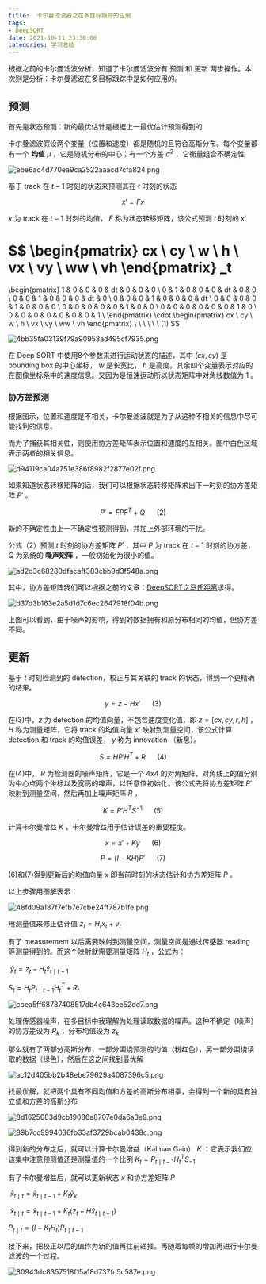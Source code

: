 ```yaml
---
title:  卡尔曼滤波器之在多目标跟踪的应用
tags: 
- DeepSORT
date: 2021-10-11 23:30:00
categories: 学习总结
---
```


根据之前的卡尔曼滤波分析，知道了卡尔曼滤波分有 预测 和 更新 两步操作。本次则是分析：卡尔曼滤波在多目标跟踪中是如何应用的。

## 预测

首先是状态预测：新的最优估计是根据上一最优估计预测得到的

卡尔曼滤波假设两个变量（位置和速度）都是随机的且符合高斯分布。每个变量都有一个 **均值** $\mu$ ，它是随机分布的中心；有一个方差 $\sigma^2$ ，它衡量组合不确定性

![ebe6ac4d770ea9ca2522aaacd7cfa824.png](https://runcoderhang.github.io/thumbnails/6da4374434914a37b8391bd1330ece4a.png)


基于 track 在 $t-1$ 时刻的状态来预测其在 $t$ 时刻的状态

$$
x' = Fx
$$

$x$ 为 track 在 $t-1$ 时刻的均值， $F$ 称为状态转移矩阵，该公式预测 $t$ 时刻的 $x'$

$$
\begin{pmatrix}
  cx \\ cy \\ w \\ h \\ vx \\ vy \\ ww \\ vh
\end{pmatrix}
_t
=
\begin{pmatrix}
  1 & 0 & 0 & 0 & dt & 0 & 0 & 0 \\ 
  0 & 1 & 0 & 0 & 0 & dt & 0 & 0 \\
  0 & 0 & 1 & 0 & 0 & 0 & dt & 0 \\
  0 & 0 & 0 & 1 & 0 & 0 & 0 & dt \\
  0 & 0 & 0 & 0 & 1 & 0 & 0 & 0 \\
  0 & 0 & 0 & 0 & 0 & 1 & 0 & 0 \\
  0 & 0 & 0 & 0 & 0 & 0 & 1 & 0 \\
  0 & 0 & 0 & 0 & 0 & 0 & 0 & 1 \\
\end{pmatrix}
\cdot 
\begin{pmatrix}
  cx \\ cy \\ w \\ h \\ vx \\ vy \\ ww \\ vh
\end{pmatrix}
 \ \ \ \ \ \ (1)
$$

![4bb35fa03139f79a90958ad495cf7935.png](https://runcoderhang.github.io/thumbnails/7768efb5c23b48c68d5ce77af5fecfc4.png)

在 Deep SORT 中使用8个参数来进行运动状态的描述，其中 $(cx, cy)$ 是 bounding box 的中心坐标， $w$ 是长宽比， $h$ 是高度。其余四个变量表示对应的在图像坐标系中的速度信息。又因为是恒速运动所以状态矩阵中对角线数值为 1 。


### 协方差预测

根据图示，位置和速度是不相关，卡尔曼滤波就是为了从这种不相关的信息中尽可能找到的信息。

而为了捕获其相关性，则使用协方差矩阵表示位置和速度的互相关。图中白色区域表示两者的相关信息。

![d94119ca04a751e386f8982f2877e02f.png](https://runcoderhang.github.io/thumbnails/765c090067c4407bb7671c06cab1081d.png)

如果知道状态转移矩阵的话，我们可以根据状态转移矩阵求出下一时刻的协方差矩阵 $P'$ 。

$$
P' = FPF^T + Q
 \ \ \ \ \ \ (2)
$$

新的不确定性由上一不确定性预测得到，并加上外部环境的干扰。

公式（2）预测 $t$ 时刻的协方差矩阵 $P'$ ，其中 $P$ 为 track 在 $t-1$ 时刻的协方差， $Q$ 为系统的 **噪声矩阵** ，一般初始化为很小的值。

![ad2d3c68280dfacaff383cbb9d3f548a.png](https://runcoderhang.github.io/thumbnails/f1ec514bcef942c7ad6b194faf521f89.png)

其中，协方差矩阵我们可以根据之前的文章：[DeepSORT之马氏距离](https://runcoderhang.github.io/%E5%AD%A6%E4%B9%A0%E6%80%BB%E7%BB%93/2021/09/05/deepsort-mahalanobis-distance/#)求得。

![d37d3b163e2a5d1d7c6ec2647918f04b.png](https://runcoderhang.github.io/thumbnails/87cc10d02e9e4a9a95a655f37c8c8376.png)

上图可以看到，由于噪声的影响，得到的数据拥有和原分布相同的均值，但协方差不同。

## 更新

基于 $t$ 时刻检测到的 detection，校正与其关联的 track 的状态，得到一个更精确的结果。

$$
y = z - Hx' \ \ \ \ \ \ (3)
$$

在(3)中，$z$ 为 detection 的均值向量，不包含速度变化值，即 $z = [cx, cy, r, h]$ ， $H$ 称为测量矩阵，它将 track 的均值向量 $x'$ 映射到测量空间，该公式计算 detection 和 track 的均值误差， $y$ 称为 innovation （新息）。

$$
S = HP'H^T + R  \ \ \ \ \ \ (4)
$$

在(4)中， $R$ 为检测器的噪声矩阵，它是一个 4x4 的对角矩阵，对角线上的值分别为中心点两个坐标以及宽高的噪声，以任意值初始化。该公式先将协方差矩阵 $P'$ 映射到测量空间，然后再加上噪声矩阵 $R$ 。

$$
K = P'H^TS^{-1} \ \ \ \ \ \ (5)
$$

计算卡尔曼增益 $K$ ，卡尔曼增益用于估计误差的重要程度。

$$
x = x' + Ky \ \ \ \ \ \ (6)
$$

$$
P = (I - KH)P' \ \ \ \ \ \ (7)
$$

(6)和(7)得到更新后的均值向量 $x$ 即当前时刻的状态估计和协方差矩阵 $P$ 。

以上步骤用图解表示：

![48fd09a187f7efb7e7cbe24ff787b1fe.png](https://runcoderhang.github.io/thumbnails/894099c891334465b740e62da8d52370.png)

用测量值来修正估计值 $z_t = H_tx_t + v_t$

有了 measurement 以后需要映射到测量空间，测量空间是通过传感器 reading 等测量得到的。而这个映射就需要测量矩阵 $H_t$ ，公式为： 

$\ \tilde{y}_t = z_t - H_t \hat{x}_{t \mid t-1}$

$S_t = H_tP_{t \mid t-1}H_t^T + R_t$


![cbea5ff68787408517db4c643ee52dd7.png](https://runcoderhang.github.io/thumbnails/28acc7a992bf442f8c8546244db98233.png)

处理传感器噪声，在多目标中我理解为处理读取数据的噪声。这种不确定（噪声）的协方差设为 $R_k$ ，分布均值设为 $z_k$ 

那么就有了两部分高斯分布，一部分围绕预测的均值（粉红色），另一部分围绕读取的数据（绿色），然后在这之间找到最优解


![ac12d405bb2b48ebe79629a4087396c5.png](https://runcoderhang.github.io/thumbnails/0ff1707b80f94e0b9ef991f3d227c48f.png)


找最优解，就把两个具有不同均值和方差的高斯分布相乘，会得到一个新的具有独立值和方差的高斯分布


![8d1625083d9cb19086a8707e0da6a3e9.png](https://runcoderhang.github.io/thumbnails/75c01f9b938c4592a75be217ec50d48c.png)

![89b7cc9994036fb33af3729bcab0438c.png](https://runcoderhang.github.io/thumbnails/bd611788f0b744a1aa43d1984b49ea3a.png)


得到新的分布之后，就可以计算卡尔曼增益（Kalman Gain） $K$ ：它表示我们应该集中注意预测值还是测量值的一个比例 $K_t = P_{t \mid t-1}H_t^TS_{-1}$

有了卡尔曼增益后，就可以更新状态 $x$ 和协方差矩阵 $P$

$\ \hat{x}_{t \mid t} = \hat{x}_{t \mid t-1} + K_t \tilde{y}_k$

$\ \hat{x}_{t \mid t} = \hat{x}_{t \mid t-1} + K_t(z_t - H \hat{x}_{t \mid t-1})$

$P_{t \mid t} = (I - K_tH_t)P_{t \mid t-1}$

接下来，把校正以后的值作为新的值再往前递推。再随着每帧的增加再进行卡尔曼滤波的一个过程。


![80943dc8357518f15a18d737fc5c587e.png](https://runcoderhang.github.io/thumbnails/e9d409016eaa4bd4873faf5de83de234.png)